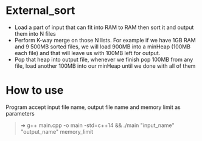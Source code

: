 # External_sort

* Load a part of input that can fit into RAM to RAM then sort it and output them into N files
* Perform K-way merge on those N lists. For example if we have 1GB RAM and 9 500MB sorted files, we will load 900MB into a minHeap (100MB each file) and that will leave us with 100MB left for output. 
* Pop that heap into output file, whenever we finish pop 100MB from any file, load another 100MB into our minHeap until we done with all of them

# How to use

Program accept input file name, output file name and memory limit as parameters

> ➜ g++ main.cpp -o main -std=c++14 && ./main "input_name" "output_name" memory_limit
